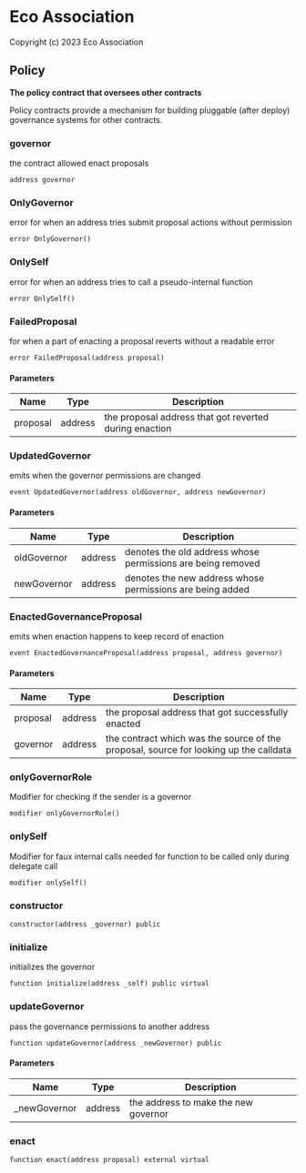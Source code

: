 # Eco Association

Copyright (c) 2023 Eco Association

## Policy

**The policy contract that oversees other contracts**

Policy contracts provide a mechanism for building pluggable (after deploy)
governance systems for other contracts.

### governor

the contract allowed enact proposals

```solidity
address governor
```

### OnlyGovernor

error for when an address tries submit proposal actions without permission

```solidity
error OnlyGovernor()
```

### OnlySelf

error for when an address tries to call a pseudo-internal function

```solidity
error OnlySelf()
```

### FailedProposal

for when a part of enacting a proposal reverts without a readable error

```solidity
error FailedProposal(address proposal)
```
#### Parameters

| Name | Type | Description |
| ---- | ---- | ----------- |
| proposal | address | the proposal address that got reverted during enaction |

### UpdatedGovernor

emits when the governor permissions are changed

```solidity
event UpdatedGovernor(address oldGovernor, address newGovernor)
```
#### Parameters

| Name | Type | Description |
| ---- | ---- | ----------- |
| oldGovernor | address | denotes the old address whose permissions are being removed |
| newGovernor | address | denotes the new address whose permissions are being added |

### EnactedGovernanceProposal

emits when enaction happens to keep record of enaction

```solidity
event EnactedGovernanceProposal(address proposal, address governor)
```
#### Parameters

| Name | Type | Description |
| ---- | ---- | ----------- |
| proposal | address | the proposal address that got successfully enacted |
| governor | address | the contract which was the source of the proposal, source for looking up the calldata |

### onlyGovernorRole

Modifier for checking if the sender is a governor

```solidity
modifier onlyGovernorRole()
```

### onlySelf

Modifier for faux internal calls
needed for function to be called only during delegate call

```solidity
modifier onlySelf()
```

### constructor

```solidity
constructor(address _governor) public
```

### initialize

initializes the governor

```solidity
function initialize(address _self) public virtual
```

### updateGovernor

pass the governance permissions to another address

```solidity
function updateGovernor(address _newGovernor) public
```
#### Parameters

| Name | Type | Description |
| ---- | ---- | ----------- |
| _newGovernor | address | the address to make the new governor |

### enact

```solidity
function enact(address proposal) external virtual
```

